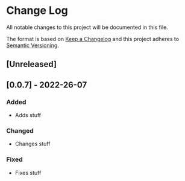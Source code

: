 # Change Log

All notable changes to this project will be documented in this file.

The format is based on [Keep a Changelog](http://keepachangelog.com/) and this project adheres to [Semantic Versioning](http://semver.org/).

## [Unreleased]

## [0.0.7] - 2022-26-07

### Added

- Adds stuff

### Changed

- Changes stuff

### Fixed

- Fixes stuff
